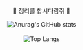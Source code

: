 <div align="center">

  
  👾 정리를 합시다람쥐 👻
  



![Anurag's GitHub stats](https://github-readme-stats.vercel.app/api?username=yunji1201&show_icons=true&theme=radical)
<br>
<br>
![Top Langs](https://github-readme-stats.vercel.app/api/top-langs/?username=yunji1201&layout=compact&theme=tokyonight)

</div>
